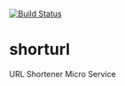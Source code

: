 [![Build Status](https://travis-ci.com/J2436/shorturl.svg?branch=master)](https://travis-ci.com/J2436/shorturl)
# shorturl
URL Shortener Micro Service 
